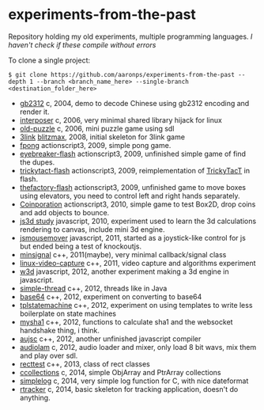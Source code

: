 # experiments-from-the-past
Repository holding my old experiments, multiple programming languages. *I haven't check if these compile without errors*

To clone a single project:
```shell
$ git clone https://github.com/aaronps/experiments-from-the-past --depth 1 --branch <branch_name_here> --single-branch <destination_folder_here>
```

* [gb2312](https://github.com/aaronps/experiments-from-the-past/tree/gb2312) c, 2004, demo to decode Chinese using gb2312 encoding and render it. 
* [interposer](https://github.com/aaronps/experiments-from-the-past/tree/interposer) c, 2006, very minimal shared library hijack for linux
* [old-puzzle](https://github.com/aaronps/experiments-from-the-past/tree/old-puzzle) c, 2006, mini puzzle game using sdl
* [3link](https://github.com/aaronps/experiments-from-the-past/tree/3link) [blitzmax](http://www.blitzbasic.com/Products/blitzmax.php), 2008, initial skeleton for 3link game
* [fpong](https://github.com/aaronps/experiments-from-the-past/tree/fpong) actionscript3, 2009, simple pong game.
* [eyebreaker-flash](https://github.com/aaronps/experiments-from-the-past/tree/eyebreaker-flash) actionscript3, 2009, unfinished simple game of find the dupes.
* [trickytact-flash](https://github.com/aaronps/experiments-from-the-past/tree/trickytact-flash) actionscript3, 2009, reimplementation of [TrickyTacT](https://github.com/aaronps/TrickyTacT) in flash.
* [thefactory-flash](https://github.com/aaronps/experiments-from-the-past/tree/thefactory-flash) actionscript3, 2009, unfinished game to move boxes using elevators, you need to control left and right hands separately.
* [Coinporation](https://github.com/aaronps/experiments-from-the-past/tree/Coinporation) actionscript3, 2010, simple game to test Box2D, drop coins and add objects to bounce.
* [js3d study](https://github.com/aaronps/experiments-from-the-past/tree/js3dstudy) javascript, 2010, experiment used to learn the 3d calculations rendering to canvas, include mini 3d engine.
* [jsmousemover](https://github.com/aaronps/experiments-from-the-past/tree/jsmousemover) javascript, 2011, started as a joystick-like control for js but ended being a test of knockoutjs.
* [minsignal](https://github.com/aaronps/experiments-from-the-past/tree/minsignal) c++, 2011(maybe), very minimal callback/signal class
* [linux-video-capture](https://github.com/aaronps/experiments-from-the-past/tree/linux-video-capture) c++, 2011, video capture and algorithms experiment
* [w3d](https://github.com/aaronps/experiments-from-the-past/tree/w3d) javascript, 2012, another experiment making a 3d engine in javascript.
* [simple-thread](https://github.com/aaronps/experiments-from-the-past/tree/simple-thread) c++, 2012, threads like in Java
* [base64](https://github.com/aaronps/experiments-from-the-past/tree/base64) c++, 2012, experiment on converting to base64
* [tplstatemachine](https://github.com/aaronps/experiments-from-the-past/tree/tplstatemachine) c++, 2012, experiment on using templates to write less boilerplate on state machines
* [mysha1](https://github.com/aaronps/experiments-from-the-past/tree/mysha1) c++, 2012, functions to calculate sha1 and the websocket handshake thing, i think.
* [aujsc](https://github.com/aaronps/experiments-from-the-past/tree/aujsc) c++, 2012, another unfinished javascript compiler
* [audiolam](https://github.com/aaronps/experiments-from-the-past/tree/audiolam) c, 2012, audio loader and mixer, only load 8 bit wavs, mix them and play over sdl.
* [recttest](https://github.com/aaronps/experiments-from-the-past/tree/recttest) c++, 2013, class of rect classes
* [ccollections](https://github.com/aaronps/experiments-from-the-past/tree/ccollections) c, 2014, simple ObjArray and PtrArray collections
* [simplelog](https://github.com/aaronps/experiments-from-the-past/tree/simplelog) c, 2014, very simple log function for C, with nice dateformat
* [rtracker](https://github.com/aaronps/experiments-from-the-past/tree/rtracker) c, 2014, basic skeleton for tracking application, doesn't do anything.


